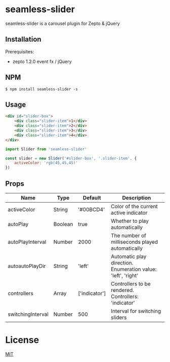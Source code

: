 # seamless-slider

seamless-slider is a carousel plugin for Zepto & jQuery

## Installation

Prerequisites:  
 - zepto 1.2.0 event fx / jQuery

## NPM

```
$ npm install seamless-slider -s 
```

## Usage

```html
<div id="slider-box">
    <div class="slider-item">1</div>
    <div class="slider-item">2</div>
    <div class="slider-item">3</div>
    <div class="slider-item">4</div>
</div>
```
```javascript
import Slider from 'seamless-slider'

const slider = new Slider('#slider-box', '.slider-item', {
    activeColor: 'rgb(45,45,45)'
})
```

## Props

| Name | Type | Default | Description |
| ---- | ---- | ------- | ----------- |
|activeColor|String|'#00BCD4'|Color of the current active indicator|
|autoPlay|Boolean|true|Whether to play automatically|
|autoPlayInterval|Number|2000|The number of milliseconds played automatically|
|autoautoPlayDir|String|'left'|Automatic play direction. Enumeration value: 'left', 'right'|
|controllers|Array|['indicator']|Controllers to be rendered. Controllers: 'indicator'|
|switchingInterval|Number|500|Interval for switching sliders|

# License
[MIT](LICENSE)
